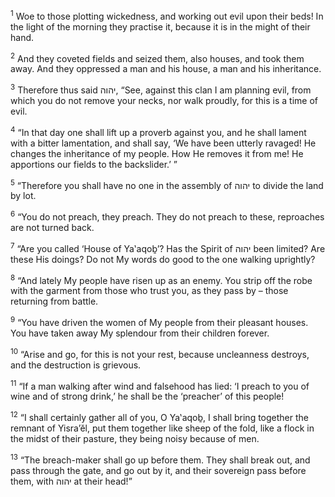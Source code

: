 <sup>1</sup> Woe to those plotting wickedness, and working out evil upon their beds! In the light of the morning they practise it, because it is in the might of their hand.

<sup>2</sup> And they coveted fields and seized them, also houses, and took them away. And they oppressed a man and his house, a man and his inheritance.

<sup>3</sup> Therefore thus said יהוה, “See, against this clan I am planning evil, from which you do not remove your necks, nor walk proudly, for this is a time of evil.

<sup>4</sup> “In that day one shall lift up a proverb against you, and he shall lament with a bitter lamentation, and shall say, ‘We have been utterly ravaged! He changes the inheritance of my people. How He removes it from me! He apportions our fields to the backslider.’ ”

<sup>5</sup> “Therefore you shall have no one in the assembly of יהוה to divide the land by lot.

<sup>6</sup> “You do not preach, they preach. They do not preach to these, reproaches are not turned back.

<sup>7</sup> “Are you called ‘House of Ya‛aqoḇ’? Has the Spirit of יהוה been limited? Are these His doings? Do not My words do good to the one walking uprightly?

<sup>8</sup> “And lately My people have risen up as an enemy. You strip off the robe with the garment from those who trust you, as they pass by – those returning from battle.

<sup>9</sup> “You have driven the women of My people from their pleasant houses. You have taken away My splendour from their children forever.

<sup>10</sup> “Arise and go, for this is not your rest, because uncleanness destroys, and the destruction is grievous.

<sup>11</sup> “If a man walking after wind and falsehood has lied: ‘I preach to you of wine and of strong drink,’ he shall be the ‘preacher’ of this people!

<sup>12</sup> “I shall certainly gather all of you, O Ya‛aqoḇ, I shall bring together the remnant of Yisra’ĕl, put them together like sheep of the fold, like a flock in the midst of their pasture, they being noisy because of men.

<sup>13</sup> “The breach-maker shall go up before them. They shall break out, and pass through the gate, and go out by it, and their sovereign pass before them, with יהוה at their head!”

